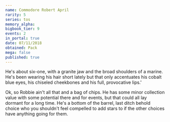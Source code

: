 ```yaml
---
name: Commodore Robert April
rarity: 5
series: tos
memory_alpha:
bigbook_tier: 9
events: 2
in_portal: true
date: 07/11/2018
obtained: Pack
mega: false
published: true
---
```


He's about six-one, with a granite jaw and the broad shoulders of a marine. He's been wearing his hair short lately but that only accentuates his cobalt blue eyes, his chiseled cheekbones and his full, provocative lips.'

Ok, so Robbie ain't all that and a bag of chips. He has some minor collection value with some potential there and for events, but that could all lay dormant for a long time. He's a bottom of the barrel, last ditch behold choice who you shouldn't feel compelled to add stars to if the other choices have anything going for them.
